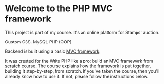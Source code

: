 # Welcome to the PHP MVC framework

This project is part of my course. It's an online platform for Stamps' auction.

Custom CSS.
MySQL
PHP (OOP)

Backend is built using a basic [MVC framework](https://github.com/daveh/php-mvc).

It was created for the [Write PHP like a pro: build an MVC framework from scratch](https://davehollingworth.net/phpmvcg) course. The course explains how the framework is put together, building it step-by-step, from scratch. If you've taken the course, then you'll already know how to use it. If not, please follow the instructions below.
